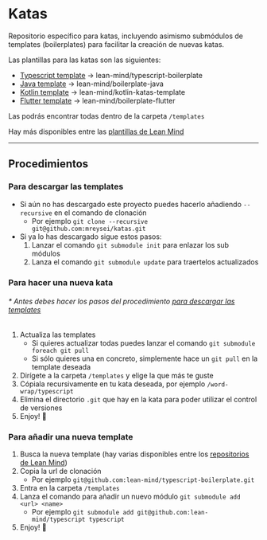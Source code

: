 # Katas

Repositorio específico para katas, incluyendo asimismo submódulos de templates (boilerplates) para facilitar la creación de nuevas katas.

Las plantillas para las katas son las siguientes:
- [Typescript template](https://github.com/lean-mind/typescript-boilerplate) → lean-mind/typescript-boilerplate
- [Java template](https://github.com/lean-mind/boilerplate-java) → lean-mind/boilerplate-java
- [Kotlin template](https://github.com/lean-mind/kotlin-katas-template) → lean-mind/kotlin-katas-template
- [Flutter template](https://github.com/lean-mind/boilerplate-flutter) → lean-mind/boilerplate-flutter

Las podrás encontrar todas dentro de la carpeta `/templates`

Hay más disponibles entre las [plantillas de Lean Mind](https://github.com/orgs/lean-mind/repositories?type=template)

---

## Procedimientos

### Para descargar las templates

- Si aún no has descargado este proyecto puedes hacerlo añadiendo `--recursive` en el comando de clonación
  - Por ejemplo `git clone --recursive git@github.com:mreysei/katas.git`
- Si ya lo has descargado sigue estos pasos:
  1. Lanzar el comando `git submodule init` para enlazar los sub módulos
  2. Lanza el comando `git submodule update` para traertelos actualizados

### Para hacer una nueva kata
###### \* Antes debes hacer los pasos del procedimiento [para descargar las templates](#Para-descargar-las-templates)

1. Actualiza las templates
   - Si quieres actualizar todas puedes lanzar el comando `git submodule foreach git pull`
   - Si sólo quieres una en concreto, simplemente hace un `git pull` en la template deseada
2. Dirígete a la carpeta `/templates` y elige la que más te guste
3. Cópiala recursivamente en tu kata deseada, por ejemplo `/word-wrap/typescript`
4. Elimina el directorio `.git` que hay en la kata para poder utilizar el control de versiones
5. Enjoy! 🎉

### Para añadir una nueva template
1. Busca la nueva template (hay varias disponibles entre los [repositorios de Lean Mind](https://github.com/orgs/lean-mind/repositories?type=template))
2. Copia la url de clonación
   - Por ejemplo `git@github.com:lean-mind/typescript-boilerplate.git`
3. Entra en la carpeta `/templates`
4. Lanza el comando para añadir un nuevo módulo `git submodule add <url> <name>`
   - Por ejemplo `git submodule add git@github.com:lean-mind/typescript typescript`
5. Enjoy! 🎉


